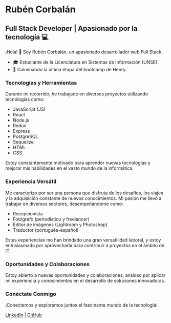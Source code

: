 # Rubén Corbalán
## Full Stack Developer | Apasionado por la tecnología 💻

¡Hola! 👋 Soy Rubén Corbalán, un apasionado desarrollador web Full Stack.

- 🎓 Estudiante de la Licenciatura en Sistemas de Información (UNSE).
- 🚀 Culminando la última etapa del bootcamp de Henry.

### Tecnologías y Herramientas
Durante mi recorrido, he trabajado en diversos proyectos utilizando tecnologías como:

- JavaScript (JS)
- React
- Node.js
- Redux
- Express
- PostgreSQL
- Sequelize
- HTML
- CSS

Estoy constantemente motivado para aprender nuevas tecnologías y mejorar mis habilidades en el vasto mundo de la informática.

### Experiencia Versátil
Me caracterizo por ser una persona que disfruta de los desafíos, los viajes y la adquisición constante de nuevos conocimientos. Mi pasión me llevó a trabajar en diversos sectores, desempeñándome como:

- Recepcionista
- Fotógrafo (periodístico y freelancer)
- Editor de imágenes (Lightroom y Photoshop)
- Traductor (portugués-español)

Estas experiencias me han brindado una gran versatilidad laboral, y estoy entusiasmado por aprovecharla para contribuir a proyectos en el ámbito de IT.

### Oportunidades y Colaboraciones
Estoy abierto a nuevas oportunidades y colaboraciones, ansioso por aplicar mi experiencia y conocimientos en el desarrollo de soluciones innovadoras.

### Conéctate Conmigo
¡Conectemos y exploremos juntos el fascinante mundo de la tecnología!

[LinkedIn](https://www.linkedin.com/in/rub%C3%A9n-corbal%C3%A1n-760a06287/) | [GitHub](https://github.com/rubencorba)
<!--
**rubencorba/rubencorba** is a ✨ _special_ ✨ repository because its `README.md` (this file) appears on your GitHub profile.

Here are some ideas to get you started:

- 🔭 I’m currently working on ...
- 🌱 I’m currently learning ...
- 👯 I’m looking to collaborate on ...
- 🤔 I’m looking for help with ...
- 💬 Ask me about ...
- 📫 How to reach me: ...
- 😄 Pronouns: ...
- ⚡ Fun fact: ...
-->
